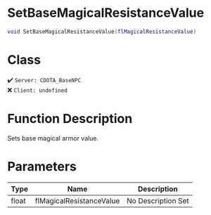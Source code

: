 # SetBaseMagicalResistanceValue
```lua
void SetBaseMagicalResistanceValue(flMagicalResistanceValue)
```
# Class
✔️ `Server: CDOTA_BaseNPC`  
❌ `Client: undefined`  

# Function Description
Sets base magical armor value.
# Parameters
Type|Name|Description
--|--|--
float|flMagicalResistanceValue|No Description Set
